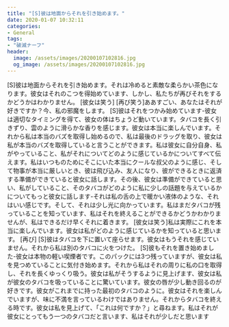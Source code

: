 ```yaml
---
title: "[S]彼は地面からそれを引き始めます。"
date: 2020-01-07 10:32:11
categories:
- General
tags:
- "破滅ナーフ"
header:
  image: /assets/images/20200107102816.jpg
  og_image: /assets/images/20200107102816.jpg
---
```


[S]彼は地面からそれを引き始めます。それは冷めると素敵な柔らかい茶色になります。彼女はそれのこつを得始めています、しかし、私たちが再びそれをするかどうかはわかりません。 [彼女は笑う] [再び笑う]ああすごい、あなたはそれが好きですか？今、私の邪魔をします。 [S]彼はそれをつかみ始めています-彼女は適切なタイミングを得て、彼女の体はちょうど動いています。タバコを長く引きずり、雲のように滑らかな香りを感じます。彼女は本当に楽しんでいます。それから私は本当のバズを取得し始めるので、私は最後のドラッグを取り、彼女は私が本当のバズを取得していると言うことができます。私は彼女に自分自身、私がやっていること、私がそれについてどのように感じているかについてすべて伝えます。私はいつものためにそこにいた本当にクールな叔父のように感じ、そして物事が本当に厳しいとき、彼は飛び込み、友人になり、彼ができるときに返済する準備ができていると彼女に話します。その後、彼女は準備ができていると思い、私がしていること、そのタバコがどのように私に少しの話題を与えているかについてもっと彼女に話します-それは私の舌の上で暖かい液体のような、それはいい感じです。そして、それは少し光に向かっています。私はまだタバコが残っていることを知っています、私はそれを終えることができるかどうかわかりませんが、私はできるだけ早くそれに着きます。 [彼女は笑う]私は実際にこれを本当に楽しんでいます。彼女は私がどのように感じているかを知っていると思います。 [再び] [S]彼はタバコを下に置いて座らせます。彼女はもうそれを感じていません。それから私は別のタバコに火をつけた。 [S]彼もそれを置き始めました-彼女は本物の軽い喫煙者です。このパックには3つ残っていますが、彼女は私を見つめていることに気付き始めます。それから私はそれの周りに私の口を取得し、それを長くゆっくり吸う。彼女は私がそうするように見上げます、彼女は私が彼女のタバコを吸っていることに驚いています。彼女の唇が少し動き回るのが好きです。彼女がこれまでに持った最初のタバコのように。彼女はそれを楽しんでいますが、味に不満を言っているわけではありません。それからタバコを終える時です。彼女は私を見上げて、「これは何ですか？」と尋ねます。私はそれが彼女にとってもう一つのタバコだと言います、私はそれが少しだと思います
